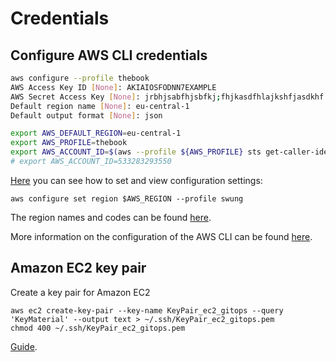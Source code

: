 # Credentials

## Configure AWS CLI credentials

```bash
aws configure --profile thebook
AWS Access Key ID [None]: AKIAIOSFODNN7EXAMPLE
AWS Secret Access Key [None]: jrbhjsabfhjsbfkj;fhjkasdfhlajkshfjasdkhf
Default region name [None]: eu-central-1
Default output format [None]: json
```

```bash
export AWS_DEFAULT_REGION=eu-central-1
export AWS_PROFILE=thebook
export AWS_ACCOUNT_ID=$(aws --profile ${AWS_PROFILE} sts get-caller-identity | python -c 'import json,sys;obj=json.load(sys.stdin);print(obj["Account"])')
# export AWS_ACCOUNT_ID=533283293550
```

[Here](https://docs.aws.amazon.com/cli/latest/userguide/cli-configure-files.html#cli-configure-files-methods)
you can see how to set and view configuration settings:
```
aws configure set region $AWS_REGION --profile swung
```

The region names and codes can be found [here](https://docs.aws.amazon.com/general/latest/gr/rande.html#regional-endpoints).

More information on the configuration of the AWS CLI can be found [here](https://docs.aws.amazon.com/cli/latest/userguide/cli-chap-configure.html).

## Amazon EC2 key pair
Create a key pair for Amazon EC2
```{{code-block}} shell
aws ec2 create-key-pair --key-name KeyPair_ec2_gitops --query 'KeyMaterial' --output text > ~/.ssh/KeyPair_ec2_gitops.pem
chmod 400 ~/.ssh/KeyPair_ec2_gitops.pem
```
[Guide](https://docs.aws.amazon.com/cli/latest/userguide/cli-services-ec2-keypairs.html).
